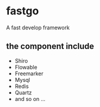 # fastgo
A fast develop framework
## the component include
* Shiro 
* Flowable
* Freemarker
* Mysql
* Redis
* Quartz
* and so on ...
